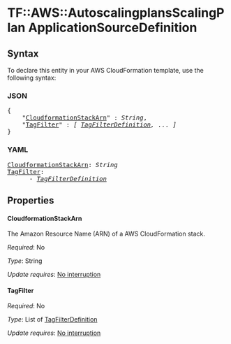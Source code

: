 # TF::AWS::AutoscalingplansScalingPlan ApplicationSourceDefinition

## Syntax

To declare this entity in your AWS CloudFormation template, use the following syntax:

### JSON

<pre>
{
    "<a href="#cloudformationstackarn" title="CloudformationStackArn">CloudformationStackArn</a>" : <i>String</i>,
    "<a href="#tagfilter" title="TagFilter">TagFilter</a>" : <i>[ <a href="tagfilterdefinition.md">TagFilterDefinition</a>, ... ]</i>
}
</pre>

### YAML

<pre>
<a href="#cloudformationstackarn" title="CloudformationStackArn">CloudformationStackArn</a>: <i>String</i>
<a href="#tagfilter" title="TagFilter">TagFilter</a>: <i>
      - <a href="tagfilterdefinition.md">TagFilterDefinition</a></i>
</pre>

## Properties

#### CloudformationStackArn

The Amazon Resource Name (ARN) of a AWS CloudFormation stack.

_Required_: No

_Type_: String

_Update requires_: [No interruption](https://docs.aws.amazon.com/AWSCloudFormation/latest/UserGuide/using-cfn-updating-stacks-update-behaviors.html#update-no-interrupt)

#### TagFilter

_Required_: No

_Type_: List of <a href="tagfilterdefinition.md">TagFilterDefinition</a>

_Update requires_: [No interruption](https://docs.aws.amazon.com/AWSCloudFormation/latest/UserGuide/using-cfn-updating-stacks-update-behaviors.html#update-no-interrupt)

